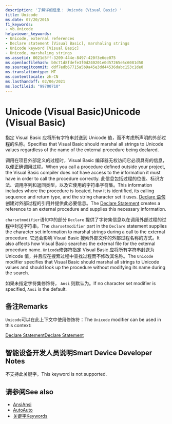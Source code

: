 ```yaml
---
description: '了解详细信息： Unicode (Visual Basic) '
title: Unicode
ms.date: 07/20/2015
f1_keywords:
- vb.Unicode
helpviewer_keywords:
- Unicode, external references
- Declare statement [Visual Basic], marshaling strings
- Unicode keyword [Visual Basic]
- Unicode, marshaling strings
ms.assetid: 0021d5ff-3209-444e-8497-420f3e6ee075
ms.openlocfilehash: b0c71d8fdefe3f0d240201e0d57265e5c6081d50
ms.sourcegitcommit: ddf7edb67715a5b9a45e3dd44536dabc153c1de0
ms.translationtype: MT
ms.contentlocale: zh-CN
ms.lasthandoff: 02/06/2021
ms.locfileid: "99700710"
---
```

# <a name="unicode-visual-basic"></a><span data-ttu-id="026d3-103">Unicode (Visual Basic)</span><span class="sxs-lookup"><span data-stu-id="026d3-103">Unicode (Visual Basic)</span></span>

<span data-ttu-id="026d3-104">指定 Visual Basic 应将所有字符串封送到 Unicode 值，而不考虑所声明的外部过程的名称。</span><span class="sxs-lookup"><span data-stu-id="026d3-104">Specifies that Visual Basic should marshal all strings to Unicode values regardless of the name of the external procedure being declared.</span></span>  
  
 <span data-ttu-id="026d3-105">调用在项目外部定义的过程时，Visual Basic 编译器无权访问它必须具有的信息，以便正确调用过程。</span><span class="sxs-lookup"><span data-stu-id="026d3-105">When you call a procedure defined outside your project, the Visual Basic compiler does not have access to the information it must have in order to call the procedure correctly.</span></span> <span data-ttu-id="026d3-106">此信息包括过程的位置、标识方法、调用序列和返回类型，以及它使用的字符串字符集。</span><span class="sxs-lookup"><span data-stu-id="026d3-106">This information includes where the procedure is located, how it is identified, its calling sequence and return type, and the string character set it uses.</span></span> <span data-ttu-id="026d3-107">[Declare 语句](../statements/declare-statement.md)创建对外部过程的引用并提供此必要信息。</span><span class="sxs-lookup"><span data-stu-id="026d3-107">The [Declare Statement](../statements/declare-statement.md) creates a reference to an external procedure and supplies this necessary information.</span></span>  
  
 <span data-ttu-id="026d3-108">`charsetmodifier`语句中的部分 `Declare` 提供了字符集信息以在调用外部过程的过程中封送字符串。</span><span class="sxs-lookup"><span data-stu-id="026d3-108">The `charsetmodifier` part in the `Declare` statement supplies the character set information to marshal strings during a call to the external procedure.</span></span> <span data-ttu-id="026d3-109">它还会影响 Visual Basic 搜索外部文件的外部过程名称的方式。</span><span class="sxs-lookup"><span data-stu-id="026d3-109">It also affects how Visual Basic searches the external file for the external procedure name.</span></span> <span data-ttu-id="026d3-110">`Unicode`修饰符指定 Visual Basic 应将所有字符串封送为 Unicode 值，并且应在搜索过程中查找过程而不修改其名称。</span><span class="sxs-lookup"><span data-stu-id="026d3-110">The `Unicode` modifier specifies that Visual Basic should marshal all strings to Unicode values and should look up the procedure without modifying its name during the search.</span></span>  
  
 <span data-ttu-id="026d3-111">如果未指定字符集修饰符， `Ansi` 则默认为。</span><span class="sxs-lookup"><span data-stu-id="026d3-111">If no character set modifier is specified, `Ansi` is the default.</span></span>  
  
## <a name="remarks"></a><span data-ttu-id="026d3-112">备注</span><span class="sxs-lookup"><span data-stu-id="026d3-112">Remarks</span></span>  

 <span data-ttu-id="026d3-113">`Unicode`可以在此上下文中使用修饰符：</span><span class="sxs-lookup"><span data-stu-id="026d3-113">The `Unicode` modifier can be used in this context:</span></span>  
  
 [<span data-ttu-id="026d3-114">Declare Statement</span><span class="sxs-lookup"><span data-stu-id="026d3-114">Declare Statement</span></span>](../statements/declare-statement.md)  
  
## <a name="smart-device-developer-notes"></a><span data-ttu-id="026d3-115">智能设备开发人员说明</span><span class="sxs-lookup"><span data-stu-id="026d3-115">Smart Device Developer Notes</span></span>  

 <span data-ttu-id="026d3-116">不支持此关键字。</span><span class="sxs-lookup"><span data-stu-id="026d3-116">This keyword is not supported.</span></span>  
  
## <a name="see-also"></a><span data-ttu-id="026d3-117">请参阅</span><span class="sxs-lookup"><span data-stu-id="026d3-117">See also</span></span>

- [<span data-ttu-id="026d3-118">Ansi</span><span class="sxs-lookup"><span data-stu-id="026d3-118">Ansi</span></span>](ansi.md)
- [<span data-ttu-id="026d3-119">Auto</span><span class="sxs-lookup"><span data-stu-id="026d3-119">Auto</span></span>](auto.md)
- [<span data-ttu-id="026d3-120">关键字</span><span class="sxs-lookup"><span data-stu-id="026d3-120">Keywords</span></span>](../keywords/index.md)
